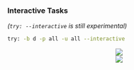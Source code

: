 ### Interactive Tasks
_(`try: --interactive` is still experimental)_

```bash
try: -b d -p all -u all --interactive
```
<center>
<img src="images/inspect-task.png"><br>
<img src="images/task-inspector.png"><br>
</center>
